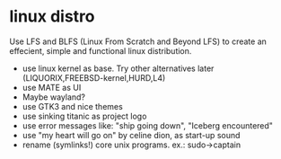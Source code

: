 linux distro
============

Use LFS and BLFS (Linux From Scratch and Beyond LFS) to create an effecient, simple and functional linux distribution.

- use linux kernel as base. Try other alternatives later (LIQUORIX,FREEBSD-kernel,HURD,L4)
- use MATE as UI
- Maybe wayland?
- use GTK3 and nice themes
- use sinking titanic as project logo
- use error messages like: "ship going down", "Iceberg encountered"
- use "my heart will go on" by celine dion, as start-up sound
- rename (symlinks!) core unix programs. ex.: sudo->captain

